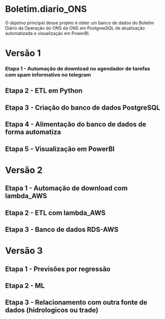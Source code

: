 # Boletim.diario_ONS


O objetivo principal desse projeto é obter um banco de dados do Boletim Diário da Operação do ONS da ONS em PostgreeSQL de atualização automatizada e visualização em PowerBI.


# Versão 1

### Etapa 1 - Automação de download no agendador de tarefas com spam informativo no telegram

## Etapa 2 - ETL em Python

## Etapa 3 - Criação do banco de dados PostgreSQL

## Etapa 4 - Alimentação do banco de dados de forma automatiza

## Etapa 5 - Visualização em PowerBI 


# Versão 2

## Etapa 1 - Automação de download com lambda_AWS

## Etapa 2 - ETL com lambda_AWS

## Etapa 3 - Banco de dados RDS-AWS

# Versão 3

## Etapa 1 - Previsões por regressão

## Etapa 2 - ML

## Etapa 3 - Relacionamento com outra fonte de dados (hidrologicos ou trade)
